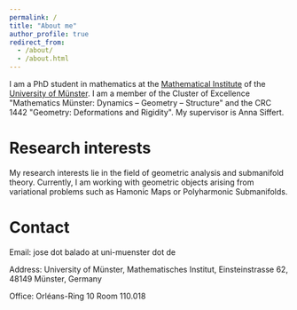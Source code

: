```yaml
---
permalink: /
title: "About me"
author_profile: true
redirect_from: 
  - /about/
  - /about.html
---
```



I am a PhD student in mathematics at the [Mathematical Institute](https://www.uni-muenster.de/MathematischesInstitut/en/index.shtml) of the [University of Münster](https://www.uni-muenster.de/en/). I am a member of the Cluster of Excellence "Mathematics Münster: Dynamics – Geometry – Structure" and the CRC 1442 "Geometry: Deformations and Rigidity". My supervisor is Anna Siffert.

Research interests
======
My research interests lie in the field of geometric analysis and submanifold theory. Currently, I am working with geometric objects arising from variational problems such as Hamonic Maps or Polyharmonic Submanifolds.

Contact
======
Email: jose dot balado at uni-muenster dot de

Address: University of Münster, Mathematisches Institut, Einsteinstrasse 62, 48149 Münster, Germany

Office: Orléans-Ring 10 Room 110.018

